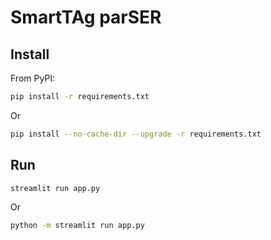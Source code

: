 # SmartTAg parSER


## Install
From PyPI:

```bash
pip install -r requirements.txt
```
Or
```bash
pip install --no-cache-dir --upgrade -r requirements.txt
```

## Run
```bash
streamlit run app.py
```
Or
```bash
python -m streamlit run app.py
```

